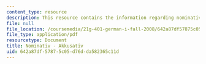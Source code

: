 ```yaml
---
content_type: resource
description: This resource contains the information regarding nominativ - akkusativ.
file: null
file_location: /coursemedia/21g-401-german-i-fall-2008/642a87df57875c05d76dda582365c11d_MIT21G_401F08_nomi_akku.pdf
file_type: application/pdf
resourcetype: Document
title: Nominativ - Akkusativ
uid: 642a87df-5787-5c05-d76d-da582365c11d
---
```


